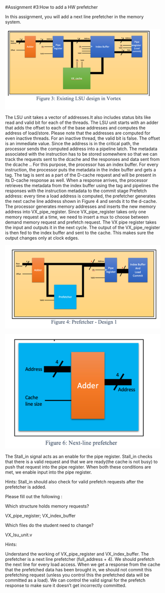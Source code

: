 #Assignment #3:How to add a HW prefetcher

In this assignment, you will add a next line prefetcher in the memory system. 
 
![](assignment3_fig1.png)
 
The LSU unit takes a vector of addresses.It also includes status bits like read and valid bit for each of the threads. The LSU unit starts with an adder that adds the offset to each of the base addresses and computes the address of load/store.  Please note that the addresses are computed for even inactive threads. For an inactive thread, the valid bit is false. The offset is an immediate value. Since the address is in the critical path, the processor sends the computed address into a pipeline latch. 
The metadata associated with the instruction has to be stored somewhere so that we can track the requests sent to the dcache and the responses and data sent from the dcache .. For this purpose, the processor has an index buffer. For every instruction, the processor puts the metadata in the index buffer and gets a tag. The tag is sent as a part of the D-cache request and will be present in its D-cache response as well. When a response arrives, the processor retrieves the metadata from the index buffer using the tag and pipelines the responses with the instruction metadata to the commit stage 
Prefetch address: every time a load address is computed, the prefetcher generates the next cache line address shown in Figure 4 and sends it to the d-cache. 
The processor generates memory addresses and inserts the new memory address into 
VX_pipe_register. Since VX_pipe_register takes only one memory request at a time, we need to insert a mux to choose between demand memory request and prefetch request. 
The VX pipe register takes the input and outputs it in the next cycle. The output of the VX_pipe_register is then fed to the index buffer and sent to the cache. This makes sure the output changes only at clock edges. 
 
![](assignment3_fig2.png)
  
![](assignment3_fig3.png)

The Stall_in signal acts as an enable for the pipe register. Stall_in checks that there is a valid request and that we are ready(the cache is not busy) to push that request into the pipe register. When both these conditions are met, we enable input into the pipe register. 

Hints:
Stall_in should also check for valid prefetch requests after the prefetcher is added. 

Please fill out the following : 

Which structure holds memory requests? 

VX_pipe_register; VX_index_buffer

Which files do the student need to change? 

VX_lsu_unit.v

Hints: 

Understand the working of VX_pipe_register and VX_index_buffer. 
The prefetcher is a next line prefetcher (full_address + 4). We should prefetch the next line for every load access. 
When we get a response from the cache that the prefetched data has been brought in, we should not commit this prefetching request (unless you control this the prefetched data will be committed as a load). We can control the valid signal for the prefetch response to make sure it doesn’t get incorrectly committed. 

